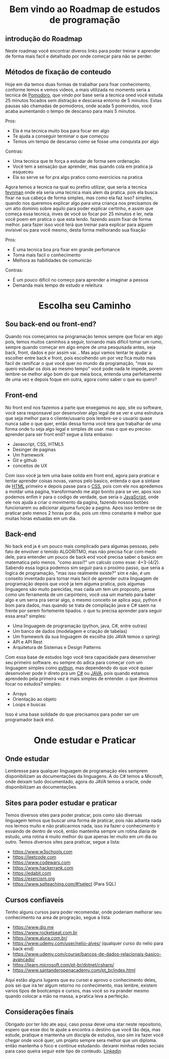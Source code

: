 <h1 align="center">
    Bem vindo ao Roadmap de estudos de programação</h1>
</h1>

## introdução do Roadmap 
Neste roadmap você encontrar diveros links para poder treinar e aprender de forma mais facil e detalhado por onde começar para não se perder.

## Métodos de fixação de conteudo 
Hoje em dia temos duas formas de trabalhar para fixar conhecimento, conforme lemos e vemos videos, a mais utilizada no momento seria a tecnica de [Pomodoro](https://pt.wikipedia.org/wiki/Técnica_pomodoro), que vindo por base seria a tecnica oned você estuda 25 minutos focados sem distração e descansa entorno de 5 minutos. Estas pausas são chamadas de pomodoros, onde acada 5 pomorodos, você acaba aumentando o tempo de descanso para mais 5 minutos.

Pros:
- Ela é ma tecnica muito boa para focar em algo 
- Te ajuda a conseguir terminar o que começou 
- Temos um tempo de descanso como se fosse uma conquista por algo

Contras: 
- Uma tecnica que te força a estudar de forma sem ordenação 
- Você tem a sensação que aprender, mas quando cola em pratica ja esqueceu 
- Ela so serve se for pra algo pratico como exercicios na pratica

Agora temos a tecnica na qual eu prefiro utilizar, que seria a tecnica [feynman](https://conexao.pucminas.br/blog/dicas/tecnica-feynman/) onde ela seria uma tecnica mais alem da pratica. pois ela busca fixar na sua cabeça de forma simples, mas como ela faz isso? simples, quando nos queremos explicar algo para uma criança nos precisamos de um alto dominio sobre aquilo para poder explicar certinho, e assim que começa essa tecnica, inves de você so focar por 25 minutos e ler, nela você poem em pratica o que esta lendo. fazendo assim fixar de forma melhor. para fazer isso você terá que treinar para explicar para alguem invisivel ou para você mesmo, desta forma melhorando sua fixação

Pros:
- É uma tecnica boa pra fixar em grande perfomance
- Torna mais facil o conhecimento 
- Melhora as habilidades de comunicão

Contras:
- É um pouco dificil no começo para aprender a imaginar a pessoa
- Demanda mais tempo de estudo e releitura 


<h1 align="center">
    Escolha seu Caminho</h1>
</h1>

## Sou back-end ou front-end? 
Quando nos começamos na programação temos sempre que focar em algo pois, temos muitos caminhos a seguir, tornando mais dificil tomar um rumo, sempre quando começar em algo empre de uma pesquisada antes, seja back, front, dados e por assim vai... Mas aqui vamos tentar te ajudar a escolher entre back e front, pois escolhendo um por vez fica muito mais facil de ramificar o que você quer no mundo da programação, "mas eu quero estudar os dois ao mesmo tempo" você pode nada te impede, porem lembre-se melhor algo bom do que meia boca, entenda uma perfeitamente de uma vez e depois foque em outra, agora como saber o que eu quero? 

## Front-end 
No front end nos fazemos a parte que enxegamos no app, site ou software, você sera responsavel por desenvolver algo legal de se ver e uma estrutura que seja melhor para o cliente/usuario
pois lembre-se o usuario quase nunca sabe o que quer, então dessa forma você tera que trabalhar de uma forma onde tu seja algo legal e simples de usar. mas o que eu preciso aprender para ser front end? segue a lista embaixo: 

- Javascript, CSS, HTML5 
- Desinger de paginas 
- Um framework 
- Git e github
- conceitos de UX

Com isso você ja tem uma base solida em front end, agora para praticar e tentar aprender coisas novas, vamos pelo basico, entenda o que a sintaxe de [HTML](https://www.w3schools.com/html/) primeiro e depois passe para o [CSS](https://developer.mozilla.org/pt-BR/docs/Web/CSS), pois com ele nos apredemos a moldar uma pagina, transformando me algo bonito para se ver, apos isso podemos enfim ir para o codigo de verdade, que seria o [JavaScript](https://developer.mozilla.org/pt-BR/docs/Web/JavaScript), onde ele nos ajuda a criar o movimento da pagina, fazendo nossos botões funcionarem ou adicionar alguma função a pagina. Apos isso lembre-se de praticar pelo menos 2 horas por dia, pois um ritmo constante é melhor que muitas horas estuadas em um dia. 

## Back-end
No back end ja é um pouco mais complicado para algumas pessoas, pelo fato de envolver o temido ALGORITMO, mas não precisa ficar com medo dele, para entender um pouco de back end você precisa saber o basico em matematica pelo menos. "como asssi?" um calculo como esse: 4+3-(4/2). Sabendo essa logica podemos sim seguir para o proximo passo, que seria a logica de programação, "mas isso realmente existe?" sim e não, é um conseito inventado para tornar mais facil de aprender outra linguagem de programação depois que você ja tem alguma pratica, pois algumas linguagens são muito parecidas, mas cada um tem um proposito, pense como um ferramenta de um carpinteiro, você usa um martelo para bater algo e um serra pra serrar algo, o mesmo conceito se aplica aqui, python é bom para dados, mas quando se trata de compilação java e C# saem na frente por serem fortemente tipados. o que tu precisa aprender para seguir essa area? simples: 

- Uma linguagem de programação (python, java, C#, entre outras)
- Um banco de dados (modelagem e criação de tabelas)
- Um framework da sua linguagem de escolha (do JAVA temos o spring)
- API e API Rest
- Arquitetura de Sistemas e Design Patterns

Com essa base de estudos logo você tera capacidade para desenvolver seu primeiro software. eu sempre do adica para começar com um linguagem simples como [python](https://docs.python.org/3/), mas dependendo do que você quiser desenvolver pode ir direto pra um [C#](https://learn.microsoft.com/pt-br/dotnet/csharp/) ou [JAVA](https://docs.oracle.com/en/java/), pois quando estamos aprendedo pela primeira vez é mais simples de entender. o que devemos focar no estudos? simples: 

- Arrays 
- Orientação ao objeto 
- Loops e buscas

Isso é uma base solidade do que precisamos para poder ser um programador back end. 

<h1 align="center">
    Onde estudar e Praticar</h1>
</h1>

## Onde estudar

Lembresse para qualquer linguagem de programação eles semprem disponibilizam as documentações da linguagens. A do C# temos a Microsft, onde deixam tudo documentado, agora do JAVA temos a oracle, onde disponibilizam as documentações. 

## Sites para poder estudar e praticar 

Temos diversos sites para poder praticar, pois como são diversas linguagem temos que buscar uma forma de praticar, pois não adianta nada nos lermos muito e não praticarmos nada, isso ira fazer o conhecimento ir esvaindo de dentro de você, então mantenha sempre um rotina diaria de estudo, uma rotina é muito melhor do que apenas ler muito em um dia ou outro. Temos diversos sites para praticar, segue a lista: 

- https://www.w3schools.com
- https://leetcode.com
- https://www.codewars.com
- https://www.hackerrank.com
- https://edabit.com
- https://exercism.org
- https://www.sqlteaching.com/#!select (Para SQL)

## Cursos confiaveis 

Tenho alguns cursos para poder recomendar, onde poderiam melhorar seu conhecimento na area de progração, segue a lista: 

- https://www.dio.me
- https://www.rocketseat.com.br
- https://www.alura.com.br/
- https://www.udemy.com/user/nelio-alves/ (qualquer curso do nelio para back end)
- https://www.udemy.com/course/bancos-de-dados-relacionais-basico-avancado/
- https://learn.microsoft.com/pt-br/dotnet/csharp/
- https://www.santanderopenacademy.com/pt_br/index.html

Aqui estão alguns lugares que eu cursei e aprovo o conhecimento deles, pois sei que ira ter algum retorno no conhecimento, mas lembre, existem varios tipos de bootcamps e cursos, mas você so ira prander mesmo quando colocar a mão na massa, a pratica leva a perfeição. 

## Considerações finais

Obrigado por ter lido ate aqui, caso possa deixe uma star neste repositorio, espero que esse doc te ajude a encontra o destino que você tão deja, mas estude, pratique e mantenha um discipla de estudos, isso sim ira fazer você chegar onde você quer, um projeto sempre sera melhor que um diploma. então mantenha o foco e continue estudando. deixarei minhas redes sociais para caso queira seguir este tipo de conteudo. 
[Linkedin](https://www.linkedin.com/in/khristian-tomaz/)
